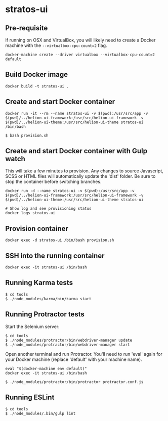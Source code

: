 # stratos-ui

## Pre-requisite
If running on OSX and VirtualBox, you will likely need to create a Docker machine with the `--virtualbox-cpu-count=2` flag.
```
docker-machine create --driver virtualbox --virtualbox-cpu-count=2 default
```

## Build Docker image
```
docker build -t stratos-ui .
```

## Create and start Docker container
```
docker run -it --rm --name stratos-ui -v $(pwd):/usr/src/app -v $(pwd)/../helion-ui-framework:/usr/src/helion-ui-framework -v $(pwd)/../helion-ui-theme:/usr/src/helion-ui-theme stratos-ui /bin/bash

$ bash provision.sh
```

## Create and start Docker container with Gulp watch
This will take a few minutes to provision. Any changes to source Javascript, SCSS or HTML files will automatically update the 'dist' folder. Be sure to stop the container before switching branches.
```
docker run -d --name stratos-ui -v $(pwd):/usr/src/app -v $(pwd)/../helion-ui-framework:/usr/src/helion-ui-framework -v $(pwd)/../helion-ui-theme:/usr/src/helion-ui-theme stratos-ui

# Show log and see provisioning status
docker logs stratos-ui
```

## Provision container
```
docker exec -d stratos-ui /bin/bash provision.sh
```

## SSH into the running container
```
docker exec -it stratos-ui /bin/bash
```

## Running Karma tests
```
$ cd tools
$ ./node_modules/karma/bin/karma start
```

## Running Protractor tests
Start the Selenium server:
```
$ cd tools
$ ./node_modules/protractor/bin/webdriver-manager update
$ ./node_modules/protractor/bin/webdriver-manager start
```

Open another terminal and run Protractor. You'll need to run 'eval' again for your Docker machine (replace 'default' with your machine name).
```
eval "$(docker-machine env default)"
docker exec -it stratos-ui /bin/bash

$ ./node_modules/protractor/bin/protractor protractor.conf.js
```

## Running ESLint
```
$ cd tools
$ ./node_modules/.bin/gulp lint
```